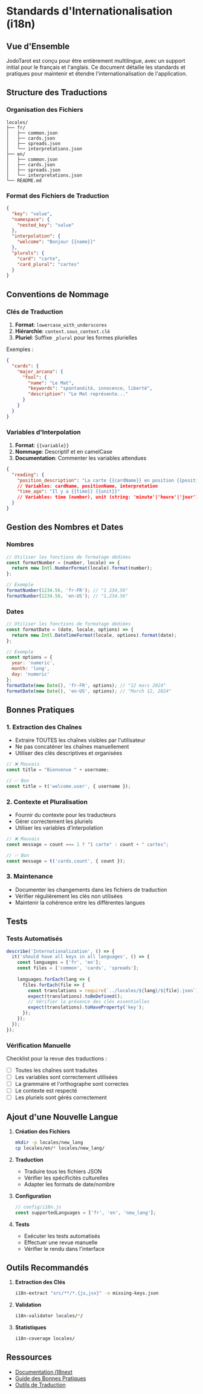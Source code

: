 # Standards d'Internationalisation (i18n)

## Vue d'Ensemble

JodoTarot est conçu pour être entièrement multilingue, avec un support initial pour le français et l'anglais. Ce document détaille les standards et pratiques pour maintenir et étendre l'internationalisation de l'application.

## Structure des Traductions

### Organisation des Fichiers

```
locales/
├── fr/
│   ├── common.json
│   ├── cards.json
│   ├── spreads.json
│   └── interpretations.json
├── en/
│   ├── common.json
│   ├── cards.json
│   ├── spreads.json
│   └── interpretations.json
└── README.md
```

### Format des Fichiers de Traduction

```json
{
  "key": "value",
  "namespace": {
    "nested_key": "value"
  },
  "interpolation": {
    "welcome": "Bonjour {{name}}"
  },
  "plurals": {
    "card": "carte",
    "card_plural": "cartes"
  }
}
```

## Conventions de Nommage

### Clés de Traduction

1. **Format**: `lowercase_with_underscores`
2. **Hiérarchie**: `context.sous_context.clé`
3. **Pluriel**: Suffixe `_plural` pour les formes plurielles

Exemples :
```json
{
  "cards": {
    "major_arcana": {
      "fool": {
        "name": "Le Mat",
        "keywords": "spontanéité, innocence, liberté",
        "description": "Le Mat représente..."
      }
    }
  }
}
```

### Variables d'Interpolation

1. **Format**: `{{variable}}`
2. **Nommage**: Descriptif et en camelCase
3. **Documentation**: Commenter les variables attendues

```json
{
  "reading": {
    "position_description": "La carte {{cardName}} en position {{positionName}} indique {{interpretation}}",
    // Variables: cardName, positionName, interpretation
    "time_ago": "Il y a {{time}} {{unit}}"
    // Variables: time (number), unit (string: 'minute'|'heure'|'jour')
  }
}
```

## Gestion des Nombres et Dates

### Nombres

```javascript
// Utiliser les fonctions de formatage dédiées
const formatNumber = (number, locale) => {
  return new Intl.NumberFormat(locale).format(number);
};

// Exemple
formatNumber(1234.56, 'fr-FR'); // "1 234,56"
formatNumber(1234.56, 'en-US'); // "1,234.56"
```

### Dates

```javascript
// Utiliser les fonctions de formatage dédiées
const formatDate = (date, locale, options) => {
  return new Intl.DateTimeFormat(locale, options).format(date);
};

// Exemple
const options = { 
  year: 'numeric', 
  month: 'long', 
  day: 'numeric' 
};
formatDate(new Date(), 'fr-FR', options); // "12 mars 2024"
formatDate(new Date(), 'en-US', options); // "March 12, 2024"
```

## Bonnes Pratiques

### 1. Extraction des Chaînes

- Extraire TOUTES les chaînes visibles par l'utilisateur
- Ne pas concaténer les chaînes manuellement
- Utiliser des clés descriptives et organisées

```javascript
// ❌ Mauvais
const title = "Bienvenue " + username;

// ✅ Bon
const title = t('welcome.user', { username });
```

### 2. Contexte et Pluralisation

- Fournir du contexte pour les traducteurs
- Gérer correctement les pluriels
- Utiliser les variables d'interpolation

```javascript
// ❌ Mauvais
const message = count === 1 ? "1 carte" : count + " cartes";

// ✅ Bon
const message = t('cards.count', { count });
```

### 3. Maintenance

- Documenter les changements dans les fichiers de traduction
- Vérifier régulièrement les clés non utilisées
- Maintenir la cohérence entre les différentes langues

## Tests

### Tests Automatisés

```javascript
describe('Internationalization', () => {
  it('should have all keys in all languages', () => {
    const languages = ['fr', 'en'];
    const files = ['common', 'cards', 'spreads'];
    
    languages.forEach(lang => {
      files.forEach(file => {
        const translations = require(`../locales/${lang}/${file}.json`);
        expect(translations).toBeDefined();
        // Vérifier la présence des clés essentielles
        expect(translations).toHaveProperty('key');
      });
    });
  });
});
```

### Vérification Manuelle

Checklist pour la revue des traductions :
- [ ] Toutes les chaînes sont traduites
- [ ] Les variables sont correctement utilisées
- [ ] La grammaire et l'orthographe sont correctes
- [ ] Le contexte est respecté
- [ ] Les pluriels sont gérés correctement

## Ajout d'une Nouvelle Langue

1. **Création des Fichiers**
   ```bash
   mkdir -p locales/new_lang
   cp locales/en/* locales/new_lang/
   ```

2. **Traduction**
   - Traduire tous les fichiers JSON
   - Vérifier les spécificités culturelles
   - Adapter les formats de date/nombre

3. **Configuration**
   ```javascript
   // config/i18n.js
   const supportedLanguages = ['fr', 'en', 'new_lang'];
   ```

4. **Tests**
   - Exécuter les tests automatisés
   - Effectuer une revue manuelle
   - Vérifier le rendu dans l'interface

## Outils Recommandés

1. **Extraction des Clés**
   ```bash
   i18n-extract "src/**/*.{js,jsx}" -o missing-keys.json
   ```

2. **Validation**
   ```bash
   i18n-validator locales/*/
   ```

3. **Statistiques**
   ```bash
   i18n-coverage locales/
   ```

## Ressources

- [Documentation i18next](https://www.i18next.com/)
- [Guide des Bonnes Pratiques](https://phrase.com/blog/posts/i18n-best-practices/)
- [Outils de Traduction](https://lokalise.com/) 